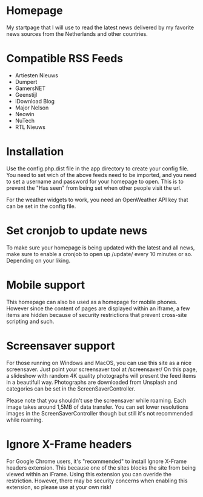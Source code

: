 # Homepage
My startpage that I will use to read the latest news delivered by my
favorite news sources from the Netherlands and other countries.

# Compatible RSS Feeds
- Artiesten Nieuws
- Dumpert
- GamersNET
- Geenstijl
- iDownload Blog
- Major Nelson
- Neowin
- NuTech
- RTL Nieuws

# Installation
Use the config.php.dist file in the app directory to create your config
file. You need to set wich of the above feeds need to be imported, and
you need to set a username and password for your homepage to open.
This is to prevent the "Has seen" from being set when other people visit
the url.

For the weather widgets to work, you need an OpenWeather API key that
can be set in the config file. 

# Set cronjob to update news
To make sure your homepage is being updated with the latest and all
news, make sure to enable a cronjob to open up /update/ every 10 minutes
or so. Depending on your liking.

# Mobile support
This homepage can also be used as a homepage for mobile phones. However
since the content of pages are displayed within an iframe, a few items
are hidden because of security restrictions that prevent cross-site
scripting and such.

# Screensaver support
For those running on Windows and MacOS, you can use this site as a nice
screensaver. Just point your screensaver tool at /screensaver/
On this page, a slideshow with random 4K quality photographs will
present the feed items in a beautifull way. Photographs are downloaded
from Unsplash and categories can be set in the ScreenSaverController.

Please note that you shouldn't use the screensaver while roaming.
Each image takes around 1,5MB of data transfer. You can set lower
resolutions images in the ScreenSaverController though but still it's
not recommended while roaming.

# Ignore X-Frame headers
For Google Chrome users, it's "recommended" to install Ignore X-Frame
headers extension. This because one of the sites blocks the site from
being viewed within an iFrame. Using this extension you can overide the
restriction. However, there may be security concerns when enabling this
extension, so please use at your own risk!

